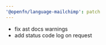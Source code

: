 ```yaml
---
'@openfn/language-mailchimp': patch
---
```


- fix ast docs warnings
- add status code log on request
